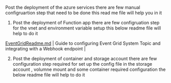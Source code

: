 Post the deployment of the azure services there are few manual configruartion step that need to be done this read me file will help you in it 

1. Post the deployment of Function app there are few configruation step for the vnet and environment variable setup this below readme file will help to do it 

 [EventGridReadme.md](./EventGridReadme.md) | Guide to configuring Event Grid System Topic and integrating with a Webhook endpoint |

2. Post the deployment of container and storage account there are few configuration step required for set up the config file in the storage account , volumne mount and some container required configuration the below readme file will help to do it 

